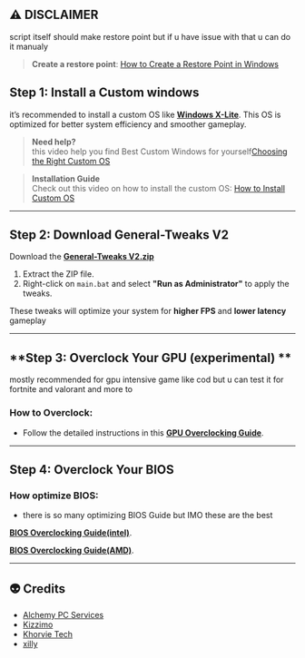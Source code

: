 ## ⚠️ **DISCLAIMER**


script itself should make restore point but if u have issue with that u can do it manualy

> **Create a restore point**: [How to Create a Restore Point in Windows](https://support.microsoft.com/en-us/help/4027372/windows-create-a-restore-point)

## **Step 1: Install a Custom windows**

it’s recommended to install a custom OS like **[Windows X-Lite](https://windowsxlite.com/)**. This OS is optimized for better system efficiency and smoother gameplay.

> **Need help?**  
this video help you find Best Custom Windows for yourself[Choosing the Right Custom OS](https://www.youtube.com/watch?v=JRvlf8FAzfg&t=429s)

> **Installation Guide**  
Check out this video on how to install the custom OS: [How to Install Custom OS](https://www.youtube.com/watch?v=v_Z2OBf0yVs)

---

## **Step 2: Download General-Tweaks V2**  

Download the **[General-Tweaks V2.zip](https://github.com/bdgrix/genral-tweaks/releases/download/v2.0.0/genral-tweaks.V2.zip)**

1. Extract the ZIP file.
2. Right-click on `main.bat` and select **"Run as Administrator"** to apply the tweaks.
   
These tweaks will optimize your system for **higher FPS** and **lower latency** gameplay 


---

##  **Step 3: Overclock Your GPU (experimental) **
mostly recommended for gpu intensive game like cod but u can test it for fortnite and valorant and more to 

### How to Overclock:
- Follow the detailed instructions in this **[GPU Overclocking Guide](https://github.com/bdgrix/gpu-oc/tree/main)**.


---

##  **Step 4: Overclock Your BIOS**

### How optimize BIOS:


- there is so many optimizing BIOS Guide but IMO these are the best

**[BIOS Overclocking Guide(intel)](https://www.youtube.com/watch?v=B0M3rbqShgQ)**.

**[BIOS Overclocking Guide(AMD)](https://www.youtube.com/watch?v=BKs7ZTGGy5s)**.

---

## 👽 **Credits**

- [Alchemy PC Services](https://discord.gg/8eDjJgBf)
- [Kizzimo](https://discord.gg/srDunT5u)
- [Khorvie Tech](https://discord.gg/UAzj9Rgg)
- [xilly](https://discord.gg/hsF6ACeD) 
